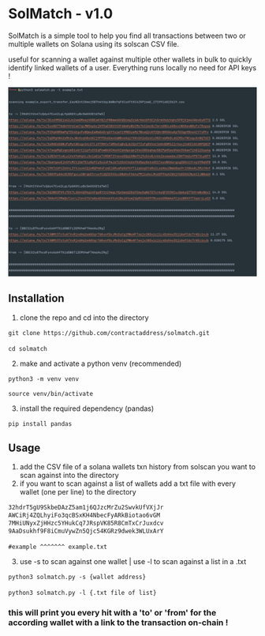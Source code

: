 # SolMatch - v1.0
SolMatch is a simple tool to help you find all transactions between two or multiple wallets on Solana using its solscan CSV file.

useful for scanning a wallet against multiple other wallets in bulk to quickly identify linked wallets of a user. Everything runs locally no need for API keys !

![image](example.png)

## Installation
1. clone the repo and cd into the directory
``` 
git clone https://github.com/contractaddress/solmatch.git

cd solmatch
```
2. make and activate a python venv (recommended)
```
python3 -m venv venv
```
```
source venv/bin/activate
```
3. install the required dependency (pandas)
```
pip install pandas
```
## Usage
1. add the CSV file of a solana wallets txn history from solscan you want to scan against into the directory
2. if you want to scan against a list of wallets add a txt file with every wallet (one per line) to the directory
```
32hdrT5gU9SkbeDAzZ5am1j6QJzcMrZu2SwvkUfVXjJr
AWCiRj4ZQLhyiFo3qcBSxKH4NbecFyARkBiotao6vGM
7MHiUNyxZjHHzc5YHukCq7JRspVK85R8CmTxCrJuxdcv
9AaDsukhf9F8iCmuVywZn5Qjc54KGRz9dwek3WLUxArY

#example ^^^^^^^ example.txt
```
3. use -s to scan against one wallet | use -l to scan against a list in a .txt
```
python3 solmatch.py -s {wallet address}

python3 solmatch.py -l {.txt file of list}
```
### this will print you every hit with a 'to' or 'from' for the according wallet with a link to the transaction on-chain ! 
